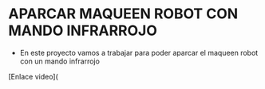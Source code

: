 # APARCAR MAQUEEN ROBOT CON MANDO INFRARROJO
- En este proyecto vamos a trabajar para poder aparcar el maqueen robot con un mando infrarrojo 

[Enlace video](
